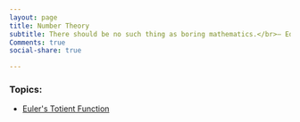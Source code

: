 ```yaml
---
layout: page
title: Number Theory
subtitle: There should be no such thing as boring mathematics.</br>— Edsger W. Dijkstra
Comments: true
social-share: true

---
```


### Topics:

- [Euler's Totient Function](https://raihankhan.github.io/2021-07-26-Euler's-Totient-Function/)
  
